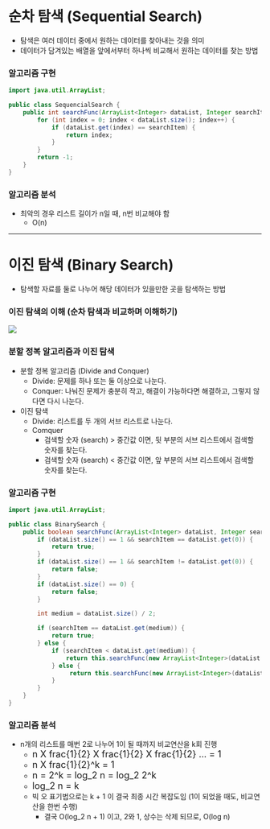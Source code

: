 # 순차 탐색 (Sequential Search)

- 탐색은 여러 데이터 중에서 원하는 데이터를 찾아내는 것을 의미
- 데이터가 담겨있는 배열을 앞에서부터 하나씩 비교해서 원하는 데이터를 찾는 방법

### 알고리즘 구현

```java
import java.util.ArrayList;

public class SequencialSearch {
    public int searchFunc(ArrayList<Integer> dataList, Integer searchItem) {
        for (int index = 0; index < dataList.size(); index++) {
            if (dataList.get(index) == searchItem) {
                return index;
            }
        }
        return -1;
    }
}
```

### 알고리즘 분석

- 최악의 경우 리스트 길이가 n일 때, n번 비교해야 함
  - O(n)

---

# 이진 탐색 (Binary Search)

- 탐색할 자료를 둘로 나누어 해당 데이터가 있을만한 곳을 탐색하는 방법

### 이진 탐색의 이해 (순차 탐색과 비교하며 이해하기)

<img src="https://www.mathwarehouse.com/programming/images/binary-vs-linear-search/binary-and-linear-search-animations.gif">

### 분할 정복 알고리즘과 이진 탐색

- 분할 정복 알고리즘 (Divide and Conquer)
  - Divide: 문제를 하나 또는 둘 이상으로 나눈다.
  - Conquer: 나눠진 문제가 충분히 작고, 해결이 가능하다면 해결하고, 그렇지 않다면 다시 나눈다.
- 이진 탐색
  - Divide: 리스트를 두 개의 서브 리스트로 나눈다.
  - Comquer
    - 검색할 숫자 (search) > 중간값 이면, 뒷 부분의 서브 리스트에서 검색할 숫자를 찾는다.
    - 검색할 숫자 (search) < 중간값 이면, 앞 부분의 서브 리스트에서 검색할 숫자를 찾는다.

### 알고리즘 구현

```java
import java.util.ArrayList;

public class BinarySearch {
    public boolean searchFunc(ArrayList<Integer> dataList, Integer searchItem) {
        if (dataList.size() == 1 && searchItem == dataList.get(0)) {
            return true;
        }
        if (dataList.size() == 1 && searchItem != dataList.get(0)) {
            return false;
        }
        if (dataList.size() == 0) {
            return false;
        }

        int medium = dataList.size() / 2;

        if (searchItem == dataList.get(medium)) {
            return true;
        } else {
            if (searchItem < dataList.get(medium)) {
                return this.searchFunc(new ArrayList<Integer>(dataList.subList(0, medium)), searchItem);
            } else {
                 return this.searchFunc(new ArrayList<Integer>(dataList.subList(medium + 1, dataList.size())), searchItem);
            }
        }
    }
}
```

### 알고리즘 분석

- n개의 리스트를 매번 2로 나누어 1이 될 때까지 비교연산을 k회 진행
  - <font size=4em>n X frac{1}{2} X frac{1}{2} X frac{1}{2} ... = 1</font>
  - <font size=4em>n X frac{1}{2}^k = 1</font>
  - <font size=4em>n = 2^k = log_2 n = log_2 2^k</font>
  - <font size=4em>log_2 n = k</font>
  - 빅 오 표기법으로는 k + 1 이 결국 최종 시간 복잡도임 (1이 되었을 때도, 비교연산을 한번 수행)
    - 결국 O(log_2 n + 1) 이고, 2와 1, 상수는 삭제 되므로, O(log n)
